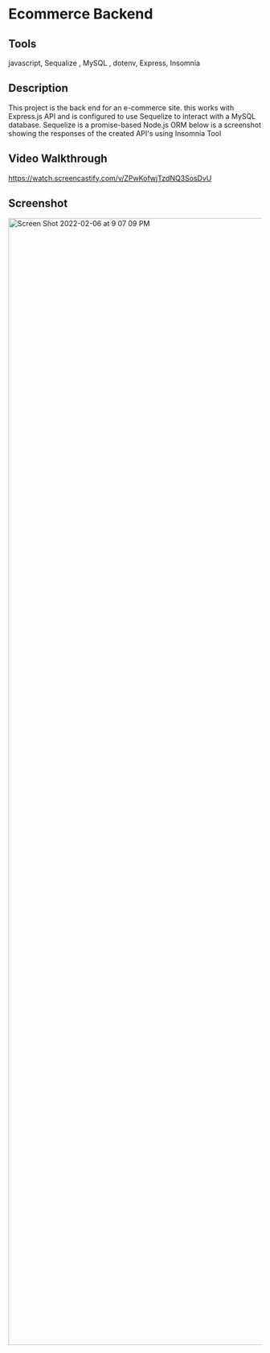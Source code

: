 # Ecommerce Backend

## Tools 
javascript, Sequalize , MySQL , dotenv, Express, Insomnia

## Description
This project is the back end for an e-commerce site. this works with Express.js API and is configured to use Sequelize to interact with a MySQL database.
Sequelize is a promise-based Node.js ORM 
below is a screenshot showing the responses of the created API's using Insomnia Tool

## Video Walkthrough
https://watch.screencastify.com/v/ZPwKofwjTzdNQ3SosDvU 

## Screenshot
<img width="2240" alt="Screen Shot 2022-02-06 at 9 07 09 PM" src="https://user-images.githubusercontent.com/89868916/152713806-8d98cab8-7554-49e1-8d24-304b91f57976.png">
